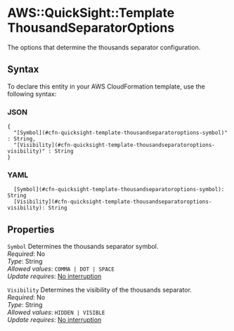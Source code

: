 # AWS::QuickSight::Template ThousandSeparatorOptions<a name="aws-properties-quicksight-template-thousandseparatoroptions"></a>

The options that determine the thousands separator configuration\.

## Syntax<a name="aws-properties-quicksight-template-thousandseparatoroptions-syntax"></a>

To declare this entity in your AWS CloudFormation template, use the following syntax:

### JSON<a name="aws-properties-quicksight-template-thousandseparatoroptions-syntax.json"></a>

```
{
  "[Symbol](#cfn-quicksight-template-thousandseparatoroptions-symbol)" : String,
  "[Visibility](#cfn-quicksight-template-thousandseparatoroptions-visibility)" : String
}
```

### YAML<a name="aws-properties-quicksight-template-thousandseparatoroptions-syntax.yaml"></a>

```
  [Symbol](#cfn-quicksight-template-thousandseparatoroptions-symbol): String
  [Visibility](#cfn-quicksight-template-thousandseparatoroptions-visibility): String
```

## Properties<a name="aws-properties-quicksight-template-thousandseparatoroptions-properties"></a>

`Symbol`  <a name="cfn-quicksight-template-thousandseparatoroptions-symbol"></a>
Determines the thousands separator symbol\.  
*Required*: No  
*Type*: String  
*Allowed values*: `COMMA | DOT | SPACE`  
*Update requires*: [No interruption](https://docs.aws.amazon.com/AWSCloudFormation/latest/UserGuide/using-cfn-updating-stacks-update-behaviors.html#update-no-interrupt)

`Visibility`  <a name="cfn-quicksight-template-thousandseparatoroptions-visibility"></a>
Determines the visibility of the thousands separator\.  
*Required*: No  
*Type*: String  
*Allowed values*: `HIDDEN | VISIBLE`  
*Update requires*: [No interruption](https://docs.aws.amazon.com/AWSCloudFormation/latest/UserGuide/using-cfn-updating-stacks-update-behaviors.html#update-no-interrupt)
